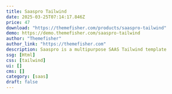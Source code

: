 ```yaml
---
title: Saaspro Tailwind
date: 2025-03-25T07:14:17.846Z
price: 47
download: "https://themefisher.com/products/saaspro-tailwind"
demo: https://demo.themefisher.com/saaspro-tailwind
author: "Themefisher"
author_link: "https://themefisher.com"
description: Saaspro is a multipurpose SAAS Tailwind template
ssg: [Html]
css: [tailwind]
ui: []
cms: []
category: [saas]
draft: false
---
```


